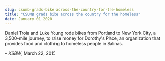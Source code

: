 ```yaml
---
slug: csumb-grads-bike-across-the-country-for-the-homeless
title: "CSUMB grads bike across the country for the homeless"
date: January 01 2020
---
```


<p>Daniel Troia and Luke Young rode bikes from Portland to New York City, a 3,500&#45;mile journey, to raise money for Dorothy's Place, an organization that provides food and clothing to homeless people in Salinas.
</p><p>– <em>KSBW</em>, March 22, 2015
</p>
